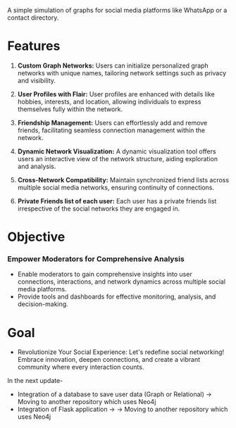 A simple simulation of graphs for social media platforms like WhatsApp or a contact directory.

# Features
1. **Custom Graph Networks:**
Users can initialize personalized graph networks with unique names, tailoring network settings such as privacy and visibility.

2. **User Profiles with Flair:**
User profiles are enhanced with details like hobbies, interests, and location, allowing individuals to express themselves fully within the network.

3. **Friendship Management:**
Users can effortlessly add and remove friends, facilitating seamless connection management within the network.

4. **Dynamic Network Visualization:**
A dynamic visualization tool offers users an interactive view of the network structure, aiding exploration and analysis.

5. **Cross-Network Compatibility:**
Maintain synchronized friend lists across multiple social media networks, ensuring continuity of connections.

6. **Private Friends list of each user:**
Each user has a private friends list irrespective of the social networks they are engaged in.


# Objective
### Empower Moderators for Comprehensive Analysis
* Enable moderators to gain comprehensive insights into user connections, interactions, and network dynamics across multiple social media platforms. 
* Provide tools and dashboards for effective monitoring, analysis, and decision-making.

# Goal
* Revolutionize Your Social Experience:
Let's redefine social networking! Embrace innovation, deepen connections, and create a vibrant community where every interaction counts.

In the next update-
* Integration of a database to save user data (Graph or Relational) -> Moving to another repository which uses Neo4j
* Integration of Flask application -> -> Moving to another repository which uses Neo4j
